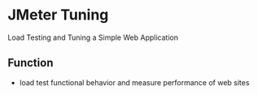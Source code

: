 # JMeter Tuning

Load Testing and Tuning a Simple Web Application

## Function
* load test functional behavior and measure performance of web sites
